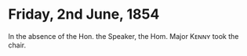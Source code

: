 # Friday, 2nd June, 1854

In the absence of the Hon. the Speaker, the Hom. Major Kᴇɴɴʏ took the chair.